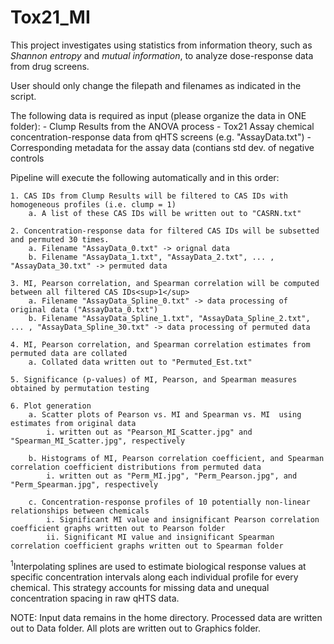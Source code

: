 # Tox21_MI


This project investigates using statistics from information theory, such as *Shannon entropy* and *mutual information*, to analyze dose-response data from drug screens. 


User should only change the filepath and filenames as indicated in the script.

The following data is required as input (please organize the data in ONE folder):
	- Clump Results from the ANOVA process
	- Tox21 Assay chemical concentration-response data from qHTS screens (e.g. "AssayData.txt")
	- Corresponding metadata for the assay data (contians std dev. of negative controls

Pipeline will execute the following automatically and in this order:

	1. CAS IDs from Clump Results will be filtered to CAS IDs with homogeneous profiles (i.e. clump = 1)
		a. A list of these CAS IDs will be written out to "CASRN.txt"

	2. Concentration-response data for filtered CAS IDs will be subsetted and permuted 30 times.
		a. Filename "AssayData_0.txt" -> orignal data
		b. Filename "AssayData_1.txt", "AssayData_2.txt", ... , "AssayData_30.txt" -> permuted data

	3. MI, Pearson correlation, and Spearman correlation will be computed between all filtered CAS IDs<sup>1</sup>
		a. Filename "AssayData_Spline_0.txt" -> data processing of original data ("AssayData_0.txt")
		b. Filename "AssayData_Spline_1.txt", "AssayData_Spline_2.txt", ... , "AssayData_Spline_30.txt" -> data processing of permuted data

	4. MI, Pearson correlation, and Spearman correlation estimates from permuted data are collated
		a. Collated data written out to "Permuted_Est.txt"

	5. Significance (p-values) of MI, Pearson, and Spearman measures obtained by permutation testing 
	
	6. Plot generation
		a. Scatter plots of Pearson vs. MI and Spearman vs. MI  using estimates from original data
			i. written out as "Pearson_MI_Scatter.jpg" and "Spearman_MI_Scatter.jpg", respectively

		b. Histograms of MI, Pearson correlation coefficient, and Spearman correlation coefficient distributions from permuted data
			i. written out as "Perm_MI.jpg", "Perm_Pearson.jpg", and "Perm_Spearman.jpg", respectively

		c. Concentration-response profiles of 10 potentially non-linear relationships between chemicals
			i. Significant MI value and insignificant Pearson correlation coefficient graphs written out to Pearson folder
			ii. Significant MI value and insignificant Spearman correlation coefficient graphs written out to Spearman folder

<sup>1</sup>Interpolating splines are used to estimate biological response values at specific concentration intervals along each individual profile for every chemical.
 This strategy accounts for missing data and unequal concentration spacing in raw qHTS data.

NOTE: Input data remains in the home directory. Processed data are written out to Data folder. All plots are written out to Graphics folder.






